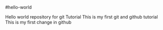 #hello-world

Hello world repository for git Tutorial
This is my first git and github tutorial
This is my first change in github
